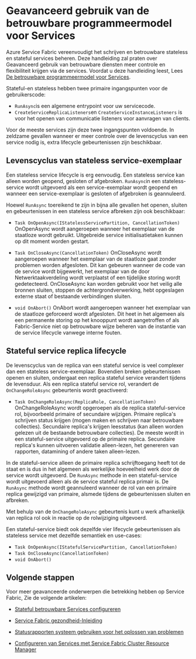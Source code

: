 <properties
   pageTitle="Geavanceerd gebruik van betrouwbare diensten | Microsoft Azure"
   description="Meer informatie over Geavanceerd gebruik van de Service van betrouwbare configuratieservices voor extra flexibiliteit in uw diensten."
   services="Service-Fabric"
   documentationCenter=".net"
   authors="vturecek"
   manager="timlt"
   editor="masnider"/>

<tags
   ms.service="Service-Fabric"
   ms.devlang="dotnet"
   ms.topic="article"
   ms.tgt_pltfrm="NA"
   ms.workload="NA"
   ms.date="10/19/2016"
   ms.author="vturecek"/>

# <a name="advanced-usage-of-the-reliable-services-programming-model"></a>Geavanceerd gebruik van de betrouwbare programmeermodel voor Services
Azure Service Fabric vereenvoudigt het schrijven en betrouwbare stateless en stateful services beheren. Deze handleiding zal praten over Geavanceerd gebruik van betrouwbare diensten meer controle en flexibiliteit krijgen via de services. Voordat u deze handleiding leest, Lees [De betrouwbare programmeermodel voor Services](service-fabric-reliable-services-introduction.md).

Stateful-en stateless hebben twee primaire ingangspunten voor de gebruikerscode:

 - `RunAsync`is een algemene entrypoint voor uw servicecode.
 - `CreateServiceReplicaListeners`en `CreateServiceInstanceListeners` is voor het openen van communicatie listeners voor aanvragen van clients.
 
Voor de meeste services zijn deze twee ingangspunten voldoende. In zeldzame gevallen wanneer er meer controle over de levenscyclus van een service nodig is, extra lifecycle gebeurtenissen zijn beschikbaar.

## <a name="stateless-service-instance-lifecycle"></a>Levenscyclus van stateless service-exemplaar

Een stateless service lifecycle is erg eenvoudig. Een stateless service kan alleen worden geopend, gesloten of afgebroken. `RunAsync`in een stateless-service wordt uitgevoerd als een service-exemplaar wordt geopend en wanneer een service-exemplaar is gesloten of afgebroken is geannuleerd. 

Hoewel `RunAsync` toereikend te zijn in bijna alle gevallen het openen, sluiten en gebeurtenissen in een stateless service afbreken zijn ook beschikbaar:

- `Task OnOpenAsync(IStatelessServicePartition, CancellationToken)`
  OnOpenAsync wordt aangeroepen wanneer het exemplaar van de staatloze wordt gebruikt. Uitgebreide service initialisatietaken kunnen op dit moment worden gestart.

- `Task OnCloseAsync(CancellationToken)`
  OnCloseAsync wordt aangeroepen wanneer het exemplaar van de staatloze gaat zonder problemen worden afgesloten. Dit kan gebeuren wanneer de code van de service wordt bijgewerkt, het exemplaar van de door Netwerktaakverdeling wordt verplaatst of een tijdelijke storing wordt gedetecteerd. OnCloseAsync kan worden gebruikt voor het veilig alle bronnen sluiten, stoppen de achtergrondverwerking, hebt opgeslagen externe staat of bestaande verbindingen sluiten.

- `void OnAbort()`
  OnAbort wordt aangeroepen wanneer het exemplaar van de staatloze geforceerd wordt afgesloten. Dit heet in het algemeen als een permanente storing op het knooppunt wordt aangetroffen of als Fabric-Service niet op betrouwbare wijze beheren van de instantie van de service lifecycle vanwege interne fouten.

## <a name="stateful-service-replica-lifecycle"></a>Stateful service replica lifecycle

De levenscyclus van de replica van een stateful service is veel complexer dan een stateless service-exemplaar. Bovendien breken gebeurtenissen openen en sluiten, ondergaat een replica stateful service verandert tijdens de levensduur. Als een replica stateful service rol, verandert de `OnChangeRoleAsync` gebeurtenis wordt geactiveerd:

- `Task OnChangeRoleAsync(ReplicaRole, CancellationToken)`
  OnChangeRoleAsync wordt opgeroepen als de replica stateful-service rol, bijvoorbeeld primaire of secundaire wijzigen. Primaire replica's schrijven status krijgen (mogen maken en schrijven naar betrouwbare collecties). Secundaire replica's krijgen leesstatus (kan alleen worden gelezen uit de bestaande betrouwbare collecties). De meeste wordt in een stateful-service uitgevoerd op de primaire replica. Secundaire replica's kunnen uitvoeren validatie alleen-lezen, het genereren van rapporten, datamining of andere taken alleen-lezen.

In de stateful-service alleen de primaire replica schrijftoegang heeft tot de staat en is dus in het algemeen als werkelijke hoeveelheid werk door de service wordt uitgevoerd. De `RunAsync` methode in een stateful-service wordt uitgevoerd alleen als de service stateful replica primair is. De `RunAsync` methode wordt geannuleerd wanneer de rol van een primaire replica gewijzigd van primaire, alsmede tijdens de gebeurtenissen sluiten en afbreken. 

Met behulp van de `OnChangeRoleAsync` gebeurtenis kunt u werk afhankelijk van replica rol ook in reactie op de rolwijziging uitgevoerd.

Een stateful-service biedt ook dezelfde vier lifecycle gebeurtenissen als stateless service met dezelfde semantiek en use-cases:

- `Task OnOpenAsync(IStatefulServicePartition, CancellationToken)`
- `Task OnCloseAsync(CancellationToken)`
- `void OnAbort()`



## <a name="next-steps"></a>Volgende stappen
Voor meer geavanceerde onderwerpen die betrekking hebben op Service Fabric, Zie de volgende artikelen:

- [Stateful betrouwbare Services configureren](service-fabric-reliable-services-configuration.md)

- [Service Fabric gezondheid-Inleiding](service-fabric-health-introduction.md)

- [Statusrapporten systeem gebruiken voor het oplossen van problemen](service-fabric-understand-and-troubleshoot-with-system-health-reports.md)

- [Configureren van Services met Service Fabric Cluster Resource Manager](service-fabric-cluster-resource-manager-configure-services.md)
